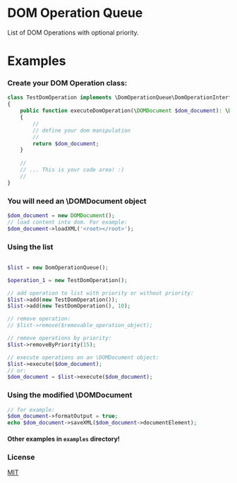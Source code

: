 # DOM Operation Queue

List of DOM Operations with optional priority.


# Examples

### Create your DOM Operation class:

```php
class TestDomOperation implements \DomOperationQueue\DomOperationInterface
{
    public function executeDomOperation(\DOMDocument $dom_document): \DOMDocument
    {
        //
        // define your dom manipulation
        //
        return $dom_document;
    }
    
    //
    // ... This is your code area! :)
    //
}
```


### You will need an \DOMDocument object

```php
$dom_document = new DOMDocument();
// load content into dom. For example:
$dom_document->loadXML('<root></root>');
```


### Using the list

```php

$list = new DomOperationQueue();

$operation_1 = new TestDomOperation();

// add operation to list with priority or without priority:
$list->add(new TestDomOperation());
$list->add(new TestDomOperation(), 10);

// remove operation:
// $list->remove($removable_operation_object);

// remove operations by priority:
$list->removeByPriority(15);

// execute operations on an \DOMDocument object:
$list->execute($dom_document);
// or: 
$dom_document = $list->execute($dom_document);
```

### Using the modified \DOMDocument

```php
// for example: 
$dom_document->formatOutput = true;
echo $dom_document->saveXML($dom_document->documentElement);
```


#### Other examples in `examples` directory!


### License


[MIT](LICENSE)
